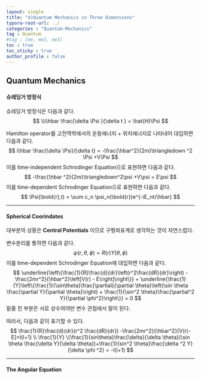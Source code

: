 ```yaml
---
layout: single
title: "4)Quantum Mechanics in Three Dimensions"
typora-root-url: ../
categories : "Quantum-Mechanics"
tag : Quantum
#tag : [me, me2, me3]
toc : true
toc_sticky : true
author_profile : false
---
```

## Quantum Mechanics 

#### 슈레딩거 방정식

슈레딩거 방정식은 다음과 같다.
$$
\\i\hbar \frac{\delta \Psi }{\delta t } = \hat{H}\Psi
$$

Hamilton operator를 고전역학에서의 운동에너지 + 위치에너지로 나타내어 대입하면 다음과 같다.
$$
i\hbar \frac{\delta \Psi}{\delta t} = -\frac{\hbar^2}{2m}\triangledown ^2 \Psi +V\Psi
$$
이를 time-independent Schrodinger Equation으로 표현하면 다음과 같다.
$$
-\frac{\hbar ^2}{2m}\triangledown^2\psi +V\psi = E\psi
$$
이를 time-dependent Schrodinger Equation으로 표현하면 다음과 같다.
$$
\Psi(\bold{r},t) = \sum c_n \psi_n(\bold{r})e^{-iE_nt/\hbar}
$$

---

#### Spherical Coorindates

대부분의 상황은 **Central Potentials** 이므로 구형좌표계로 생각하는 것이 자연스럽다.

변수분리를 통하면 다음과 같다.
$$
\psi(r, \theta, \phi) = R(r)Y(\theta, \phi)
$$
이를 time-dependent Schrodinger Equation에 대입하면 다음과 같다.
$$
\underline{\left\{\frac{1}{R}\frac{d}{dr}\left(r^2\frac{dR}{dr}\right) - \frac{2mr^2}{\hbar^2}\left[V(r) - E\right]\right\}} + \underline{\frac{1}{Y}\left\{\frac{1}{\sin\theta}\frac{\partial}{\partial \theta}\left(\sin \theta \frac{\partial Y}{\partial \theta}\right) + \frac{1}{\sin^2 \theta}\frac{\partial^2 Y}{\partial \phi^2}\right\}} = 0
$$
밑줄 친 부분은 서로 상수여야만 변수 관점에서 말이 된다. 

따라서, 다음과 같이 표기할 수 있다.
$$
\frac{1}{R}\frac{d}{dr}(r^2 \frac{dR}{dr}) -\frac{2mr^2}{\hbar^2}[V(r)-E]=l(l+1)
\\
\frac{1}{Y} \{\frac{1}{sin\theta}\frac{\delta}{\delta \theta}(\sin \theta \frac{\delta Y}{\delta \theta})+\frac{1}{sin^2 \theta}\frac{\delta ^2 Y}{\delta \phi ^2} = -l(l+1)
$$

---

#### The Angular Equation